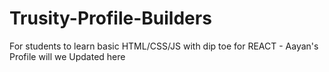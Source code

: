 # Trusity-Profile-Builders

For students to learn basic HTML/CSS/JS with dip toe for REACT - Aayan's Profile will we Updated here
